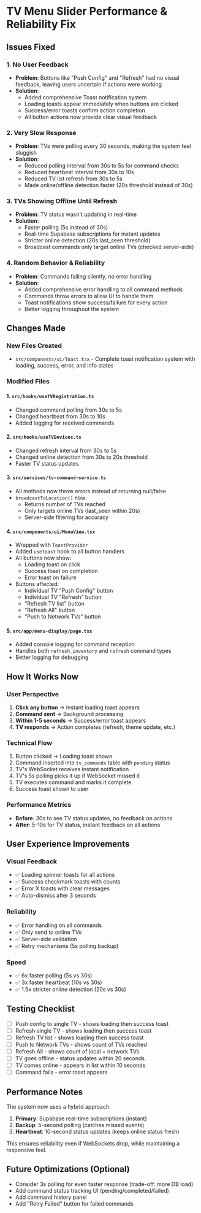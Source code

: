 # TV Menu Slider Performance & Reliability Fix

## Issues Fixed

### 1. **No User Feedback**
- **Problem**: Buttons like "Push Config" and "Refresh" had no visual feedback, leaving users uncertain if actions were working
- **Solution**: 
  - Added comprehensive Toast notification system
  - Loading toasts appear immediately when buttons are clicked
  - Success/error toasts confirm action completion
  - All button actions now provide clear visual feedback

### 2. **Very Slow Response**
- **Problem**: TVs were polling every 30 seconds, making the system feel sluggish
- **Solution**:
  - Reduced polling interval from 30s to 5s for command checks
  - Reduced heartbeat interval from 30s to 10s
  - Reduced TV list refresh from 30s to 5s
  - Made online/offline detection faster (20s threshold instead of 30s)

### 3. **TVs Showing Offline Until Refresh**
- **Problem**: TV status wasn't updating in real-time
- **Solution**:
  - Faster polling (5s instead of 30s)
  - Real-time Supabase subscriptions for instant updates
  - Stricter online detection (20s last_seen threshold)
  - Broadcast commands only target online TVs (checked server-side)

### 4. **Random Behavior & Reliability**
- **Problem**: Commands failing silently, no error handling
- **Solution**:
  - Added comprehensive error handling to all command methods
  - Commands throw errors to allow UI to handle them
  - Toast notifications show success/failure for every action
  - Better logging throughout the system

## Changes Made

### New Files Created
- `src/components/ui/Toast.tsx` - Complete toast notification system with loading, success, error, and info states

### Modified Files

#### 1. `src/hooks/useTVRegistration.ts`
- Changed command polling from 30s to 5s
- Changed heartbeat from 30s to 10s
- Added logging for received commands

#### 2. `src/hooks/useTVDevices.ts`
- Changed refresh interval from 30s to 5s
- Changed online detection from 30s to 20s threshold
- Faster TV status updates

#### 3. `src/services/tv-command-service.ts`
- All methods now throw errors instead of returning null/false
- `broadcastToLocation()` now:
  - Returns number of TVs reached
  - Only targets online TVs (last_seen within 20s)
  - Server-side filtering for accuracy

#### 4. `src/components/ui/MenuView.tsx`
- Wrapped with `ToastProvider`
- Added `useToast` hook to all button handlers
- All buttons now show:
  - Loading toast on click
  - Success toast on completion
  - Error toast on failure
- Buttons affected:
  - Individual TV "Push Config" button
  - Individual TV "Refresh" button
  - "Refresh TV list" button
  - "Refresh All" button
  - "Push to Network TVs" button

#### 5. `src/app/menu-display/page.tsx`
- Added console logging for command reception
- Handles both `refresh_inventory` and `refresh` command types
- Better logging for debugging

## How It Works Now

### User Perspective
1. **Click any button** → Instant loading toast appears
2. **Command sent** → Background processing
3. **Within 1-5 seconds** → Success/error toast appears
4. **TV responds** → Action completes (refresh, theme update, etc.)

### Technical Flow
1. Button clicked → Loading toast shown
2. Command inserted into `tv_commands` table with `pending` status
3. TV's WebSocket receives instant notification
4. TV's 5s polling picks it up if WebSocket missed it
5. TV executes command and marks it complete
6. Success toast shown to user

### Performance Metrics
- **Before**: 30s to see TV status updates, no feedback on actions
- **After**: 5-10s for TV status, instant feedback on all actions

## User Experience Improvements

### Visual Feedback
- ✅ Loading spinner toasts for all actions
- ✅ Success checkmark toasts with counts
- ✅ Error X toasts with clear messages
- ✅ Auto-dismiss after 3 seconds

### Reliability
- ✅ Error handling on all commands
- ✅ Only send to online TVs
- ✅ Server-side validation
- ✅ Retry mechanisms (5s polling backup)

### Speed
- ✅ 6x faster polling (5s vs 30s)
- ✅ 3x faster heartbeat (10s vs 30s)
- ✅ 1.5x stricter online detection (20s vs 30s)

## Testing Checklist

- [ ] Push config to single TV - shows loading then success toast
- [ ] Refresh single TV - shows loading then success toast
- [ ] Refresh TV list - shows loading then success toast
- [ ] Push to Network TVs - shows count of TVs reached
- [ ] Refresh All - shows count of local + network TVs
- [ ] TV goes offline - status updates within 20 seconds
- [ ] TV comes online - appears in list within 10 seconds
- [ ] Command fails - error toast appears

## Performance Notes

The system now uses a hybrid approach:
1. **Primary**: Supabase real-time subscriptions (instant)
2. **Backup**: 5-second polling (catches missed events)
3. **Heartbeat**: 10-second status updates (keeps online status fresh)

This ensures reliability even if WebSockets drop, while maintaining a responsive feel.

## Future Optimizations (Optional)

- Consider 3s polling for even faster response (trade-off: more DB load)
- Add command status tracking UI (pending/completed/failed)
- Add command history panel
- Add "Retry Failed" button for failed commands

